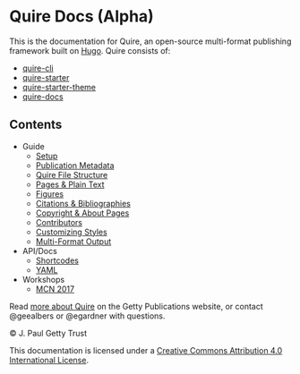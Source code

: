 # Quire Docs (Alpha)

This is the documentation for Quire, an open-source multi-format publishing
framework built on [Hugo](https://github.com/gohugoio/hugo). Quire consists of:

- [quire-cli](https://github.com/gettypubs/quire-starter)
- [quire-starter](https://github.com/gettypubs/quire-starter)
- [quire-starter-theme](https://github.com/gettypubs/quire-starter)
- [quire-docs](https://github.com/gettypubs/quire-starter)

## Contents

- Guide
  - [Setup](content/guide/setup.md)
  - [Publication Metadata](content/guide/metadata.md)
  - [Quire File Structure](content/guide/file-structure.md)
  - [Pages & Plain Text](content/guide/text.md)
  - [Figures](content/guide/figures.md)
  - [Citations & Bibliographies](content/guide/bibliographies.md)
  - [Copyright & About Pages](content/guide/copyright.md)
  - [Contributors](content/guide/contributors.md)
  - [Customizing Styles](content/guide/styles.md)
  - [Multi-Format Output](content/guide/output.md)
- API/Docs
  - [Shortcodes](content/api-docs/shortcodes.md)
  - [YAML](content/api-docs/yaml.md)
- Workshops
  - [MCN 2017](content/workshops/mcn-2017.md)

Read [more about Quire](http://www.getty.edu/publications/digital/platforms-tools.html) on the Getty Publications website, or contact @geealbers or @egardner with questions.

  © J. Paul Getty Trust

  This documentation is licensed under a [Creative Commons Attribution 4.0 International License](http://creativecommons.org/licenses/by/4.0/).